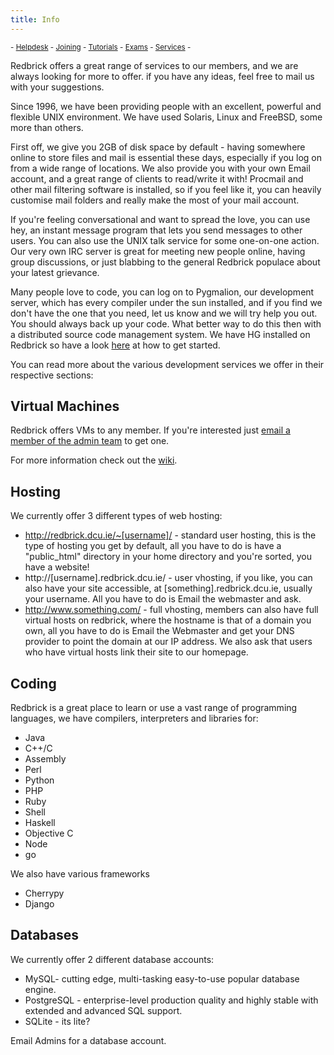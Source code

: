 ```yaml
---
title: Info
---
```


<sub> - [Helpdesk](../) - [Joining](../joining) - [Tutorials](../tutorials) - [Exams](../exams) - [Services](../services) -</sub>

Redbrick offers a great range of services to our members, and we are always looking for more to offer. if you have any ideas, feel free to mail us with your suggestions.

Since 1996, we have been providing people with an excellent, powerful and flexible UNIX environment. We have used Solaris, Linux and FreeBSD, some more than others.

First off, we give you 2GB of disk space by default - having somewhere online to store files and mail is essential these days, especially if you log on from a wide range of locations. We also provide you with your own Email account, and a great range of clients to read/write it with! Procmail and other mail filtering software is installed, so if you feel like it, you can heavily customise mail folders and really make the most of your mail account.

If you're feeling conversational and want to spread the love, you can use hey, an instant message program that lets you send messages to other users. You can also use the UNIX talk service for some one-on-one action. Our very own IRC server is great for meeting new people online, having group discussions, or just blabbing to the general Redbrick populace about your latest grievance.

Many people love to code, you can log on to Pygmalion, our development server, which has every compiler under the sun installed, and if you find we don't have the one that you need, let us know and we will try help you out. You should always back up your code. What better way to do this then with a distributed source code management system. We have HG installed on Redbrick so have a look [here](http://wiki.redbrick.dcu.ie/mw/Mercurial) at how to get started.


You can read more about the various development services we offer in their respective sections:

## Virtual Machines
Redbrick offers VMs to any member. If you're interested just [email a member of the admin team](../../about/contact/elected-admins) to get one.

For more information check out the [wiki](https://wiki.redbrick.dcu.ie/mw/Rbvm).

## Hosting
We currently offer 3 different types of web hosting:
*   http://redbrick.dcu.ie/~[username]/ - standard user hosting, this is the type of hosting you get by default, all you have to do is have a "public_html" directory in your home directory and you're sorted, you have a website!
*   http://[username].redbrick.dcu.ie/ - user vhosting, if you like, you can also have your site accessible, at [something].redbrick.dcu.ie, usually your username. All you have to do is Email the webmaster and ask.
*   http://www.something.com/ - full vhosting, members can also have full virtual hosts on redbrick, where the hostname is that of a domain you own, all you have to do is Email the Webmaster and get your DNS provider to point the domain at our IP address. We also ask that users who have virtual hosts link their site to our homepage.

## Coding
Redbrick is a great place to learn or use a vast range of programming languages, we have compilers, interpreters and libraries for:

*   Java
*   C++/C
*   Assembly
*   Perl
*   Python
*   PHP
*   Ruby
*   Shell
*   Haskell
*   Objective C
*   Node
*   go

We also have various frameworks

*   Cherrypy
*   Django

## Databases
We currently offer 2 different database accounts:

*   MySQL- cutting edge, multi-tasking easy-to-use popular database engine.
*   PostgreSQL - enterprise-level production quality and highly stable with extended and advanced SQL support.
*   SQLite - its lite?

Email Admins for a database account.
